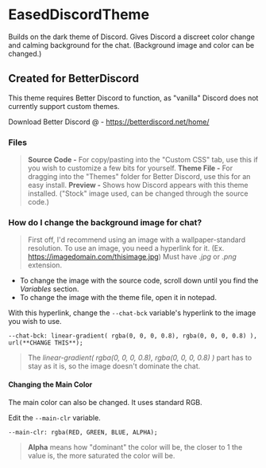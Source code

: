 # EasedDiscordTheme
Builds on the dark theme of Discord. Gives Discord a discreet color change and calming background for the chat. (Background image and color can be changed.)

## Created for BetterDiscord
This theme requires Better Discord to function, as "vanilla" Discord does not currently support custom themes.

Download Better Discord @ - https://betterdiscord.net/home/

### Files
> **Source Code -** For copy/pasting into the "Custom CSS" tab, use this if you wish to customize a few bits for yourself.
> **Theme File -** For dragging into the "Themes" folder for Better Discord, use this for an easy install.
> **Preview -** Shows how Discord appears with this theme installed. ("Stock" image used, can be changed through the source code.)

### How do I change the background image for chat?
> First off, I'd recommend using an image with a wallpaper-standard resolution.
> To use an image, you need a hyperlink for it. (Ex. https://imagedomain.com/thisimage.jpg) Must have *.jpg* or *.png* extension.

- To change the image with the source code, scroll down until you find the *Variables* section.
- To change the image with the theme file, open it in notepad.

With this hyperlink, change the `--chat-bck` variable's hyperlink to the image you wish to use.

`--chat-bck: linear-gradient( rgba(0, 0, 0, 0.8), rgba(0, 0, 0, 0.8) ), url(**CHANGE THIS**);`

> The *linear-gradient( rgba(0, 0, 0, 0.8), rgba(0, 0, 0, 0.8) )* part has to stay as it is, so the image doesn't dominate the chat.

#### Changing the Main Color
The main color can also be changed. It uses standard RGB.

Edit the `--main-clr` variable.

`--main-clr: rgba(RED, GREEN, BLUE, ALPHA);`

> **Alpha** means how "dominant" the color will be, the closer to 1 the value is, the more saturated the color will be.
